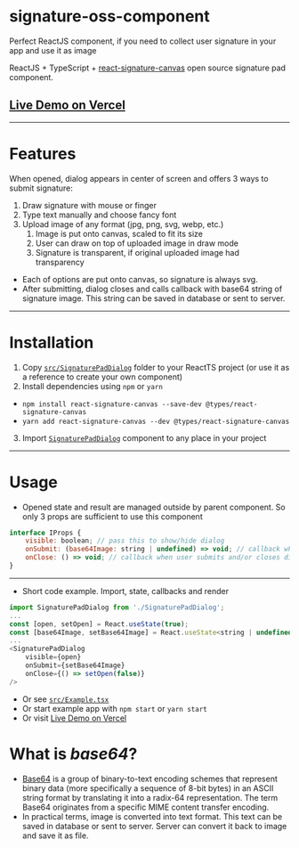 # signature-oss-component

Perfect ReactJS component, if you need to collect user signature in your app and use it as image

ReactJS + TypeScript + [react-signature-canvas](https://github.com/agilgur5/react-signature-canvas)
open source signature pad component.

## [Live Demo on Vercel](https://signature-oss-component.vercel.app/)

---

# Features
When opened, dialog appears in center of screen and offers 3 ways to submit signature:
1. Draw signature with mouse or finger
2. Type text manually and choose fancy font
3. Upload image of any format (jpg, png, svg, webp, etc.) 
   1. Image is put onto canvas, scaled to fit its size
   2. User can draw on top of uploaded image in draw mode
   3. Signature is transparent, if original uploaded image had transparency

- Each of options are put onto canvas, so signature is always svg. 
- After submitting, dialog closes and calls callback with base64 string of signature image. This string can be saved in database or sent to server.

---

# Installation
1. Copy [`src/SignaturePadDialog`](src/SignaturePadDialog) folder to your ReactTS project (or use it as a reference to create your own component)
2. Install dependencies using `npm` or `yarn`
- `npm install react-signature-canvas --save-dev @types/react-signature-canvas`
- `yarn add react-signature-canvas --dev @types/react-signature-canvas`
3. Import [`SignaturePadDialog`](src/SignaturePadDialog/index.ts) component to any place in your project

---

# Usage
- Opened state and result are managed outside by parent component. So only 3 props are sufficient to use this component
```javascript
interface IProps {
    visible: boolean; // pass this to show/hide dialog
    onSubmit: (base64Image: string | undefined) => void; // callback when user submits signature. svg converted into base64 string
    onClose: () => void; // callback when user submits and/or closes dialog
}
```

---

- Short code example. Import, state, callbacks and render
```javascript
import SignaturePadDialog from './SignaturePadDialog';
...
const [open, setOpen] = React.useState(true);
const [base64Image, setBase64Image] = React.useState<string | undefined>();
...
<SignaturePadDialog
    visible={open}
    onSubmit={setBase64Image}
    onClose={() => setOpen(false)}
/>
```
- Or see [`src/Example.tsx`](src/Example.tsx)
- Or start example app with `npm start` or `yarn start`
- Or visit [Live Demo on Vercel](https://signature-oss-component.vercel.app/)

# What is <b><i>base64</i></b>?
- [Base64](https://en.wikipedia.org/wiki/Base64) is a group of binary-to-text encoding schemes that represent binary data (more specifically a sequence of 8-bit bytes) in an ASCII string format by translating it into a radix-64 representation. The term Base64 originates from a specific MIME content transfer encoding.
- In practical terms, image is converted into text format. This text can be saved in database or sent to server. Server can convert it back to image and save it as file.



